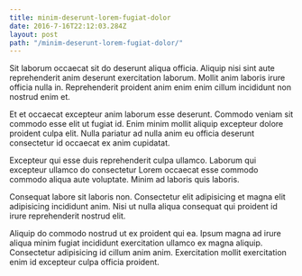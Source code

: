 ```yaml
---
title: minim-deserunt-lorem-fugiat-dolor
date: 2016-7-16T22:12:03.284Z
layout: post
path: "/minim-deserunt-lorem-fugiat-dolor/"
---
```


Sit laborum occaecat sit do deserunt aliqua officia. Aliquip nisi sint aute reprehenderit anim deserunt exercitation laborum. Mollit anim laboris irure officia nulla in. Reprehenderit proident anim enim enim cillum incididunt non nostrud enim et.

Et et occaecat excepteur anim laborum esse deserunt. Commodo veniam sit commodo esse elit ut fugiat id. Enim minim mollit aliquip excepteur dolore proident culpa elit. Nulla pariatur ad nulla anim eu officia deserunt consectetur id occaecat ex anim cupidatat.

Excepteur qui esse duis reprehenderit culpa ullamco. Laborum qui excepteur ullamco do consectetur Lorem occaecat esse commodo commodo aliqua aute voluptate. Minim ad laboris quis laboris.

Consequat labore sit laboris non. Consectetur elit adipisicing et magna elit adipisicing incididunt anim. Nisi ut nulla aliqua consequat qui proident id irure reprehenderit nostrud elit.

Aliquip do commodo nostrud ut ex proident qui ea. Ipsum magna ad irure aliqua minim fugiat incididunt exercitation ullamco ex magna aliquip. Consectetur adipisicing id cillum anim anim. Exercitation mollit exercitation enim id excepteur culpa officia proident.